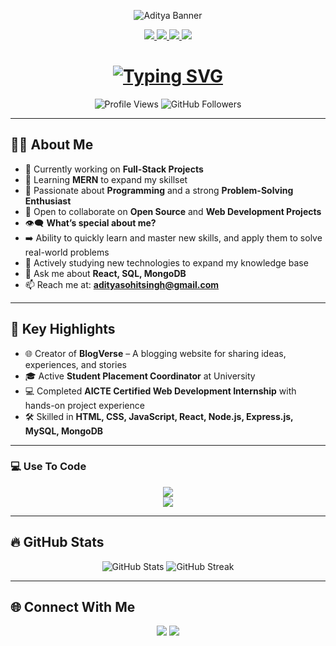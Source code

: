 <!-- Banner -->
<p align="center">
  <img src="https://github.com/user-attachments/assets/784c15ce-feb9-4f5a-96e4-1aff36c8777f" alt="Aditya Banner" />
</p>

<!-- Social Links -->
<p align="center">
  <a href="https://www.linkedin.com/in/aditya-kumar-singh-951914303/">
    <img src="https://img.shields.io/badge/LinkedIn-%230A66C2.svg?&style=for-the-badge&logo=linkedin&logoColor=white" />
  </a>
  <a href="https://github.com/Adityasingh2oo4/Adityasingh2oo4">
    <img src="https://img.shields.io/badge/GitHub-%23181717.svg?&style=for-the-badge&logo=github&logoColor=white" />
  </a>
  <a href="https://instagram.com/aditya_singh_oo9">
    <img src="https://img.shields.io/badge/Instagram-%23E4405F.svg?&style=for-the-badge&logo=instagram&logoColor=white" />
  </a>
  <a href="mailto:adityasohitsingh@gmail.com">
    <img src="https://img.shields.io/badge/Email-D14836?style=for-the-badge&logo=gmail&logoColor=white" />
  </a>
</p>

<!-- Typing Text Animation -->
<h1 align="center">
  <a href="https://git.io/typing-svg">
    <img src="https://readme-typing-svg.herokuapp.com?size=30&duration=4000&color=00BFFF&center=true&vCenter=true&width=600&lines=I'm+Aditya+Kumar+Singh;Full+Stack+Developer;Problem+Solver" alt="Typing SVG" />
  </a>
</h1>


<!-- Badges -->
<p align="center">
  <img src="https://komarev.com/ghpvc/?username=Adityasingh2oo4&label=Profile%20Views&color=0e75b6&style=flat" alt="Profile Views" />
  <img src="https://img.shields.io/github/followers/Adityasingh2oo4?label=Followers&style=social" alt="GitHub Followers" />
</p>


---

## 👨‍💻 About Me  

- 🔭 Currently working on **Full-Stack Projects**  
- 🌱 Learning **MERN** to expand my skillset  
- 🥋 Passionate about **Programming** and a strong **Problem-Solving Enthusiast**  
- 👯 Open to collaborate on **Open Source** and **Web Development Projects**   
- 👁‍🗨 **What’s special about me?**  
- ➡️ Ability to quickly learn and master new skills, and apply them to solve real-world problems  
- 📘 Actively studying new technologies to expand my knowledge base  
- 💬 Ask me about **React, SQL, MongoDB**  
- 📫 Reach me at: **adityasohitsingh@gmail.com**  
 

---

## 🚀 Key Highlights  

- 🌐 Creator of **BlogVerse** – A blogging website for sharing ideas, experiences, and stories  
- 🎓 Active **Student Placement Coordinator** at University  
- 💻 Completed **AICTE Certified Web Development Internship** with hands-on project experience  
- 🛠 Skilled in **HTML, CSS, JavaScript, React, Node.js, Express.js, MySQL, MongoDB**  

---


### 💻 Use To Code  
<p align="center">
  <img src="https://skillicons.dev/icons?i=js,ts,react,nextjs,nodejs,express,mongodb,mysql,html,css,tailwind,bootstrap,python,cpp" /><br/>
  <img src="https://skillicons.dev/icons?i=azure,git,github,figma,docker,vscode" />
</p>

---

## 🔥 GitHub Stats  

<p align="center">
  <img src="https://github-readme-stats.vercel.app/api?username=Adityasingh2oo4&show_icons=true&theme=radical" alt="GitHub Stats" />
  <img src="https://github-readme-streak-stats.herokuapp.com/?user=Adityasingh2oo4&theme=radical" alt="GitHub Streak" />
</p>


---

## 🌐 Connect With Me  

<p align="center">
  <a href="mailto:adityasohitsingh@gmail.com"><img src="https://img.shields.io/badge/Email-D14836?style=for-the-badge&logo=gmail&logoColor=white"/></a>
  <a href="https://www.linkedin.com/in/aditya-kumar-singh-951914303/"><img src="https://img.shields.io/badge/LinkedIn-0077B5?style=for-the-badge&logo=linkedin&logoColor=white"/></a>
</p>

